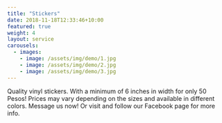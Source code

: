 ```yaml
---
title: "Stickers"
date: 2018-11-18T12:33:46+10:00
featured: true
weight: 4
layout: service
carousels:
  - images: 
    - image: /assets/img/demo/1.jpg
    - image: /assets/img/demo/2.jpg
    - image: /assets/img/demo/3.jpg
---
```


Quality vinyl stickers. With a minimum of 6 inches in width for only 50 Pesos! Prices may vary depending on the sizes and available in different colors. Message us now! Or visit and follow our Facebook page for more info.